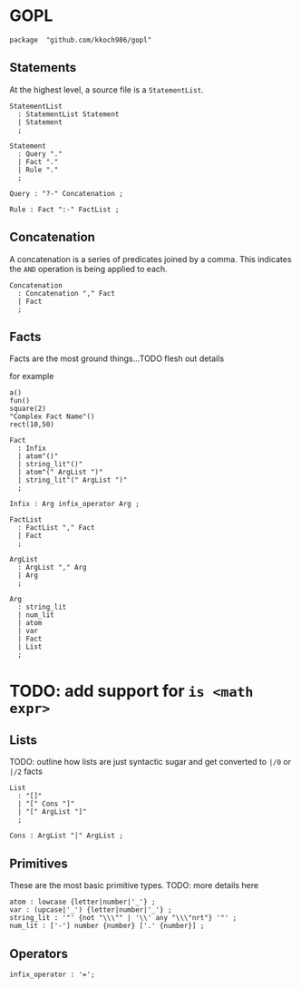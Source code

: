 
# GOPL

```
package  "github.com/kkoch986/gopl"
```


## Statements

At the highest level, a source file is a `StatementList`.

```
StatementList 
  : StatementList Statement
  | Statement
  ;

Statement 
  : Query "."
  | Fact "."
  | Rule "."
  ;

Query : "?-" Concatenation ;

Rule : Fact ":-" FactList ;
```

## Concatenation

A concatenation is a series of predicates joined by a comma. 
This indicates the `AND` operation is being applied to each.

```
Concatenation 
  : Concatenation "," Fact
  | Fact
  ;
```

## Facts

Facts are the most ground things...TODO flesh out details

for example

    a()
    fun()
    square(2)
    "Complex Fact Name"()
    rect(10,50)

```
Fact 
  : Infix 
  | atom"()"
  | string_lit"()"
  | atom"(" ArgList ")"
  | string_lit"(" ArgList ")"
  ;

Infix : Arg infix_operator Arg ;

FactList
  : FactList "," Fact
  | Fact
  ;

ArgList 
  : ArgList "," Arg
  | Arg
  ;

Arg
  : string_lit
  | num_lit
  | atom
  | var
  | Fact 
  | List
  ;
```
# TODO: add support for `is <math expr>`

## Lists

TODO: outline how lists are just syntactic sugar and get converted to `|/0` or `|/2` facts

```
List 
  : "[]"
  | "[" Cons "]"
  | "[" ArgList "]"
  ;

Cons : ArgList "|" ArgList ;
```


## Primitives

These are the most basic primitive types. TODO: more details here

```
atom : lowcase {letter|number|'_'} ;
var : (upcase|'_') {letter|number|'_'} ;
string_lit : '"' {not "\\\"" | '\\' any "\\\"nrt"} '"' ;
num_lit : ['-'] number {number} ['.' {number}] ;
```

## Operators

```
infix_operator : '=';
```



